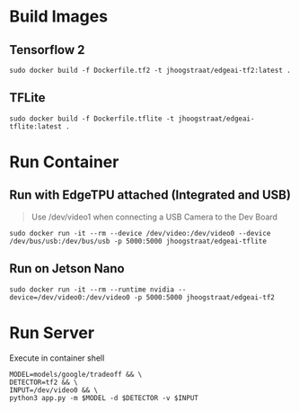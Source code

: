 # Build Images
## Tensorflow 2
```
sudo docker build -f Dockerfile.tf2 -t jhoogstraat/edgeai-tf2:latest .
```
## TFLite
```
sudo docker build -f Dockerfile.tflite -t jhoogstraat/edgeai-tflite:latest .
```

# Run Container
## Run with EdgeTPU attached (Integrated and USB)
> Use /dev/video1 when connecting a USB Camera to the Dev Board
```
sudo docker run -it --rm --device /dev/video:/dev/video0 --device /dev/bus/usb:/dev/bus/usb -p 5000:5000 jhoogstraat/edgeai-tflite
```

## Run on Jetson Nano
```
sudo docker run -it --rm --runtime nvidia --device=/dev/video0:/dev/video0 -p 5000:5000 jhoogstraat/edgeai-tf2
```

# Run Server
Execute in container shell
```
MODEL=models/google/tradeoff && \
DETECTOR=tf2 && \
INPUT=/dev/video0 && \
python3 app.py -m $MODEL -d $DETECTOR -v $INPUT
```
